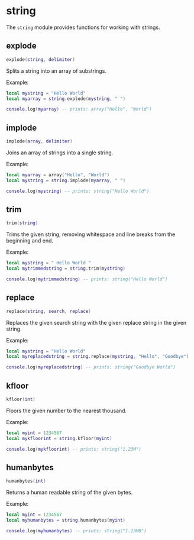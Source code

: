 # string

The `string` module provides functions for working with strings.

## explode

```lua
explode(string, delimiter)
```

Splits a string into an array of substrings.

Example:

```lua
local mystring = "Hello World"
local myarray = string.explode(mystring, " ")

console.log(myarray) -- prints: array("Hello", "World")
```

## implode

```lua
implode(array, delimiter)
```

Joins an array of strings into a single string.

Example:
    
```lua
local myarray = array("Hello", "World")
local mystring = string.implode(myarray, " ")

console.log(mystring) -- prints: string("Hello World")
```

## trim

```lua
trim(string)
```

Trims the given string, removing whitespace and line breaks from the beginning and end.

Example:

```lua
local mystring = " Hello World "
local mytrimmedstring = string.trim(mystring)

console.log(mytrimmedstring) -- prints: string("Hello World")
```

## replace

```lua
replace(string, search, replace)
```

Replaces the given search string with the given replace string in the given string.

Example:

```lua
local mystring = "Hello World"
local myreplacedstring = string.replace(mystring, "Hello", "Goodbye")

console.log(myreplacedstring) -- prints: string("Goodbye World")
```

## kfloor

```lua
kfloor(int)
```

Floors the given number to the nearest thousand.

Example:

```lua
local myint = 1234567
local mykfloorint = string.kfloor(myint)

console.log(mykfloorint) -- prints: string("1.23M")
```

## humanbytes

```lua
humanbytes(int)
```

Returns a human readable string of the given bytes.

Example:

```lua
local myint = 1234567
local myhumanbytes = string.humanbytes(myint)

console.log(myhumanbytes) -- prints: string("1.23MB")
```